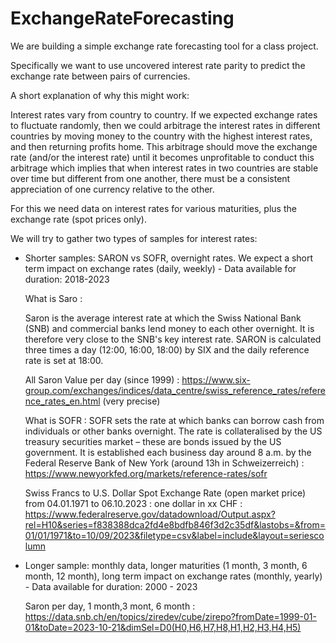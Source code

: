 # ExchangeRateForecasting
We are building a simple exchange rate forecasting tool for a class project.

Specifically we want to use uncovered interest rate parity to predict the exchange rate between pairs of currencies.

A short explanation of why this might work:

Interest rates vary from country to country. If we expected exchange rates to fluctuate randomly, then we could arbitrage the interest rates in different countries by moving money to the country with the highest interest rates, and then returning profits home. This arbitrage should move the exchange rate (and/or the interest rate) until it becomes unprofitable to conduct this arbitrage which implies that when interest rates in two countries are stable over time but different from one another, there must be a consistent appreciation of one currency relative to the other.



For this we need data on interest rates for various maturities, plus the exchange rate (spot prices only).


We will try to gather two types of samples for interest rates:  

- Shorter samples: SARON vs SOFR, overnight rates. We expect a short term impact on exchange rates (daily, weekly) - Data available for duration: 2018-2023  

  What is Saro :
  
  Saron is the average interest rate at which the Swiss National Bank (SNB) and commercial banks lend money to each other overnight. It is therefore very close to the SNB's key interest rate. SARON is calculated three times a day (12:00, 16:00, 18:00) by SIX and the daily reference rate is set at 18:00.
  
  All Saron Value per day (since 1999) : https://www.six-group.com/exchanges/indices/data_centre/swiss_reference_rates/reference_rates_en.html (very precise)
  
  What is SOFR : SOFR sets the rate at which banks can borrow cash from individuals or other banks overnight. The rate is collateralised by the US treasury securities market – these are bonds issued by the US government. It is established each business day around 8 a.m. by the Federal Reserve Bank of New York (around 13h in Schweizerreich) : https://www.newyorkfed.org/markets/reference-rates/sofr
  
  Swiss Francs to U.S. Dollar Spot Exchange Rate (open market price) from 04.01.1971 to 06.10.2023 : one dollar in xx CHF : 
  https://www.federalreserve.gov/datadownload/Output.aspx?rel=H10&series=f838388dca2fd4e8bdfb846f3d2c35df&lastobs=&from=01/01/1971&to=10/09/2023&filetype=csv&label=include&layout=seriescolumn


- Longer sample: monthly data, longer maturities (1 month, 3 month, 6 month, 12 month), long term impact on exchange rates (monthly, yearly) - Data available for duration: 2000 - 2023

  Saron per day, 1 month,3 mont, 6 month : https://data.snb.ch/en/topics/ziredev/cube/zirepo?fromDate=1999-01-01&toDate=2023-10-21&dimSel=D0(H0,H6,H7,H8,H1,H2,H3,H4,H5)
